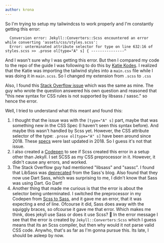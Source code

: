 ```yaml
---
author: krona
---
```

So I'm trying to setup my tailwindcss to work properly and I'm constantly getting this error:
```
  Conversion error: Jekyll::Converters::Scss encountered an error while converting 'assets/css/styles.scss':
  Error: unterminated attribute selector for type on line 632:16 of styles.scss >> .prose ol[type="A" s] { ---------------^
```

And I wasn't sure why I was getting this error. But then I compared my code to the repo of the guide I was following to do this by [Katie Kodes](https://katiekodes.com/jekyll-tailwind). I realized that the Katie was importing the tailwind styles into a `main.css` file while I was doing it in `main.scss`. So I changed my extension from `.scss` to `.css`

Also, I found this [Stack Overflow issue](https://stackoverflow.com/questions/68898511/tailwindcss-typography-sasscsyntaxerror-error-unterminated-attribute-select/68898512#68898512) which was the same as mine. The guy who wrote the question answered his own question and reasoned that "this new syntax for CSS rules is not supported by libsass / sassc." so hence the error.

Well, I tried to understand what this meant and found this:
1. I thought that the issue was with the `[type="A" s]` part, maybe that was something new in the CSS Spec (I haven't seen this syntax before). And maybe this wasn't handled by Scss yet. However, the CSS attribute selector of the type: `.prose ol[type="A" s]` have been around since 2018. These [specs](https://www.w3.org/TR/selectors-4/) were last updated in 2018. So I guess it's not that issue.
2. I also created a [Codepen](https://codepen.io/StoryMode/pen/XWgJmrj) to see if Scss created this error in a setup other than Jekyll. I set SCSS as my CSS preprocessor in it. However, it didn't cause any errors, and worked.
3. The Stack Overflow guy had mentioned "libsass" and "sassc". I found that LibSass was [deprecated](https://sass-lang.com/blog/libsass-is-deprecated) from the Sass's blog. Also found that they now use Dart Sass, which was surprising to me, I didn't know that Sass was using Dart. Go Dart!
4. Another thing that made me curious is that the error is about the selector being unterminated. I switched the preprocessor in my Codepen from [Scss to Sass](https://codepen.io/StoryMode/pen/OJgPyyd), and it gave me an error, that it was expecting a end of line. Ofcourse it did, Sass does away with the squiggly braces, so ofcourse it gave me that error. Which makes me think, does jekyll use Sass or does it use Scss? 🤔 In the error message I see that the error is created by `Jekyll::Converters:Scss` which I guess means that its an Scss compiler, but then why would it not parse valid CSS code. Anywho, that's as far as I'm gonna pursue this. Its late, I should be asleep by now.
